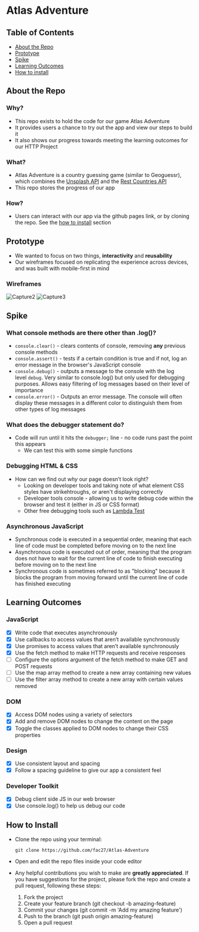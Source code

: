 # Atlas Adventure

## Table of Contents

- [About the Repo](#about-the-repo)
- [Prototype](#prototype)
- [Spike](#spike)
- [Learning Outcomes](#learning-outcomes)
- [How to install](#how-to-install)

## About the Repo

### Why?

- This repo exists to hold the code for our game Atlas Adventure
- It provides users a chance to try out the app and view our steps to build it
- It also shows our progress towards meeting the learning outcomes for our HTTP Project

### What?

- Atlas Adventure is a country guessing game (similar to Geoguessr), which combines the [Unsplash API](https://unsplash.com/developers) and the [Rest Countries API](https://restcountries.com/)
- This repo stores the progress of our app

### How?

- Users can interact with our app via the github pages link, or by cloning the repo. See the [how to install](#how-to-install) section

## Prototype

- We wanted to focus on two things, **interactivity** and **reusability**
- Our wireframes focused on replicating the experience across devices, and was built with mobile-first in mind

### Wireframes

![Capture2](https://user-images.githubusercontent.com/117777716/217922244-1a7c38b6-e161-490b-a2f8-f513375f19fe.PNG)
![Capture3](https://user-images.githubusercontent.com/117777716/217956728-12532837-0e7d-4c21-ac26-25717ed67857.PNG)

## Spike

### What console methods are there other than .log()?
- `console.clear()` - clears contents of console, removing **any** previous console methods
- `console.assert()` - tests if a certain condition is true and if not, log an error message in the browser's JavaScript console
- `console.debug()` - outputs a message to the console with the log level `debug`. Very similar to console.log() but only used for debugging purposes. Allows easy filtering of log messages based on their level of importance
- `console.error()` - Outputs an error message. The console will often display these messages in a different color to distinguish them from other types of log messages

### What does the debugger statement do?
- Code will run until it hits the `debugger;` line - no code runs past the point this appears
  - We can test this with some simple functions
  
### Debugging HTML & CSS
- How can we find out *why* our page doesn’t look right?
  - Looking on developer tools and taking note of what element CSS styles have strikehtroughs, or aren't displaying correctly
  - Developer tools console - allowing us to write debug code within the browser and test it (either in JS or CSS format)
  - Other free debugging tools such as [Lambda Test](https://www.lambdatest.com/lt-debug)

### Asynchronous JavaScript
- Synchronous code is executed in a sequential order, meaning that each line of code must be completed before moving on to the next line
- Asynchronous code is executed out of order, meaning that the program does not have to wait for the current line of code to finish executing before moving on to the next line 
- Synchronous code is sometimes referred to as "blocking" because it blocks the program from moving forward until the current line of code has finished executing

## Learning Outcomes

### JavaScript 

- [x] Write code that executes asynchronously
- [x] Use callbacks to access values that aren’t available synchronously
- [x] Use promises to access values that aren’t available synchronously
- [x] Use the fetch method to make HTTP requests and receive responses
- [ ] Configure the options argument of the fetch method to make GET and POST requests
- [ ] Use the map array method to create a new array containing new values
- [ ] Use the filter array method to create a new array with certain values removed

### DOM 

- [x] Access DOM nodes using a variety of selectors
- [x] Add and remove DOM nodes to change the content on the page
- [x] Toggle the classes applied to DOM nodes to change their CSS properties

### Design 

- [x] Use consistent layout and spacing
- [x] Follow a spacing guideline to give our app a consistent feel

### Developer Toolkit 

- [x] Debug client side JS in our web browser
- [x] Use console.log() to help us debug our code

## How to Install

- Clone the repo using your terminal:

    `git clone https://github.com/fac27/Atlas-Adventure`

- Open and edit the repo files inside your code editor

- Any helpful contributions you wish to make are **greatly appreciated**. If you have suggestions for the project, please fork the repo and create a pull request, following these steps:

    1. Fork the project
    2. Create your feature branch (git checkout -b amazing-feature)
    3. Commit your changes (git commit -m 'Add my amazing feature')
    4. Push to the branch (git push origin amazing-feature)
    5. Open a pull request
